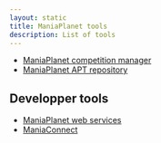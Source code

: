 ```yaml
---
layout: static
title: ManiaPlanet tools
description: List of tools
---
```


* [ManiaPlanet competition manager](competition.html)
* [ManiaPlanet APT repository](apt.html)

## Developper tools

* [ManiaPlanet web services](ws.html)
* [ManiaConnect](maniaconnect.html)